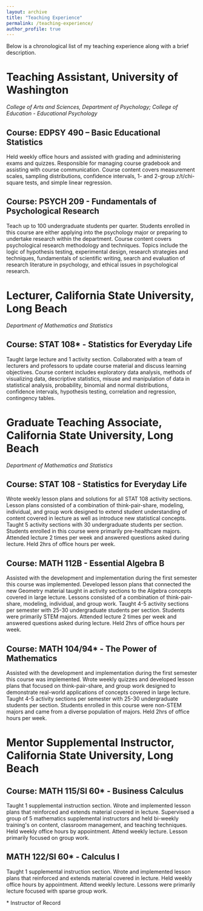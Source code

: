 ```yaml
---
layout: archive
title: "Teaching Experience"
permalink: /teaching-experience/
author_profile: true
---
```


Below is a chronological list of my teaching experience along with a brief description. 


# Teaching Assistant, University of Washington
*College of Arts and Sciences, Department of Psychology; College of Education - Educational Psychology*

## Course: EDPSY 490 – Basic Educational Statistics

Held weekly office hours and assisted with grading and administering exams and quizzes. Responsible for managing course gradebook and assisting with course communication. Course content covers measurement scales, sampling distributions, confidence intervals, 1- and 2-group z/t/chi-square tests, and simple linear regression. 

## Course: PSYCH 209 - Fundamentals of Psychological Research

Teach up to 100 undergraduate students per quarter. Students enrolled in this course are either applying into the psychology major or preparing to undertake research within the department. Course content covers psychological research methodology and techniques. Topics include the logic of hypothesis testing, experimental design, research strategies and techniques, fundamentals of scientific writing, search and evaluation of research literature in psychology, and ethical issues in psychological research.

# Lecturer, California State University, Long Beach
*Department of Mathematics and Statistics*

## Course: STAT 108* - Statistics for Everyday Life

Taught large lecture and 1 activity section. Collaborated with a team of lecturers and professors to update course material and discuss learning objectives. Course content includes exploratory data analysis, methods of visualizing data, descriptive statistics, misuse and manipulation of data in statistical analysis, probability, binomial and normal distributions, confidence intervals, hypothesis testing, correlation and regression, contingency tables.

# Graduate Teaching Associate, California State University, Long Beach
*Department of Mathematics and Statistics*

## Course: STAT 108 - Statistics for Everyday Life
Wrote weekly lesson plans and solutions for all STAT 108 activity sections. Lesson plans consisted of a combination of think-pair-share, modeling, individual, and group work designed to extend student understanding of content covered in lecture as well as introduce new statistical concepts. Taught 5 activity sections with 30 undergraduate students per section. Students enrolled in this course were primarily pre-healthcare majors. Attended lecture 2 times per week and answered questions asked during lecture. Held 2hrs of office hours per week.

## Course: MATH 112B - Essential Algebra B

Assisted with the development and implementation during the first semester this course was implemented. Developed lesson plans that connected the new Geometry material taught in activity sections to the Algebra concepts covered in large lecture. Lessons consisted of a combination of think-pair-share, modeling, individual, and group work. Taught 4-5 activity sections per semester with 25-30 undergraduate students per section. Students were primarily STEM majors. Attended lecture 2 times per week and answered questions asked during lecture. Held 2hrs of office hours per week.

## Course: MATH 104/94* - The Power of Mathematics

Assisted with the development and implementation during the first semester this course was implemented. Wrote weekly quizzes and developed lesson plans that focused on think-pair-share, and group work designed to demonstrate real-world applications of concepts covered in large lecture. Taught 4-5 activity sections per semester with 25-30 undergraduate students per section. Students enrolled in this course were non-STEM majors and came from a diverse population of majors. Held 2hrs of office hours per week.

# Mentor Supplemental Instructor, California State University, Long Beach

## Course: MATH 115/SI 60* - Business Calculus

Taught 1 supplemental instruction section. Wrote and implemented lesson plans that reinforced and extends material covered in lecture.  Supervised a group of 5 mathematics supplemental instructors and held bi-weekly training's on content, classroom management, and teaching techniques.  Held weekly office hours by appointment.  Attend weekly lecture.  Lesson primarily focused on group work.

## MATH 122/SI 60* -  Calculus I

Taught 1 supplemental instruction section. Wrote and implemented lesson plans that reinforced and extends material covered in lecture.  Held weekly office hours by appointment.  Attend weekly lecture.  Lessons were primarily lecture focused with sparse group work.

\* Instructor of Record